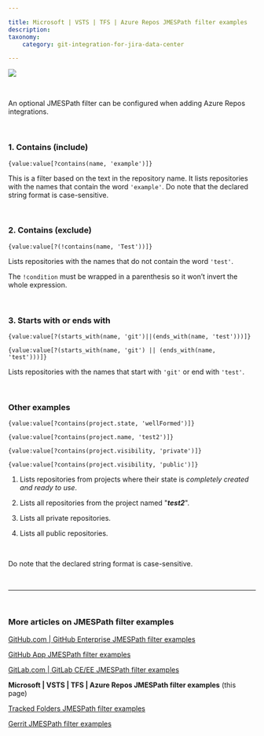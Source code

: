 ```yaml
---

title: Microsoft | VSTS | TFS | Azure Repos JMESPath filter examples
description:
taxonomy:
    category: git-integration-for-jira-data-center

---
```


![](/wp-content/uploads/azure2-logo.png)

&nbsp;

An optional JMESPath filter can be configured when adding Azure Repos integrations.

&nbsp;

### 1\. Contains (include)

`{value:value[?contains(name, 'example')]}`

This is a filter based on the text in the repository name. It lists repositories with the names that contain the word `'example'`. Do note that the declared string format is case-sensitive.

&nbsp;

### 2\. Contains (exclude)

`{value:value[?(!contains(name, 'Test'))]}`

Lists repositories with the names that do not contain the word `'test'`.

<div class="bbb-callout bbb--note">
    <div class="irow">
    <div class="ilogobox">
        <span class="logoimg"></span>
    </div>
    <div class="imsgbox">
        The <code>!condition</code> must be wrapped in a parenthesis so it won’t invert the whole expression.
    </div>
    </div>
</div>

&nbsp;

### 3\. Starts with or ends with

`{value:value[?(starts_with(name, 'git')||(ends_with(name, 'test')))]}`

`{value:value[?(starts_with(name, 'git') || (ends_with(name, 'test')))]}`

Lists repositories with the names that start with `'git'` or end with `'test'`.

&nbsp;

### Other examples

`{value:value[?contains(project.state, 'wellFormed')]}`

`{value:value[?contains(project.name, 'test2')]}`

`{value:value[?contains(project.visibility, 'private')]}`

`{value:value[?contains(project.visibility, 'public')]}`

1.  Lists repositories from projects where their state is _completely created and ready to use_.

2.  Lists all repositories from the project named "_**test2**_".

3.  Lists all private repositories.

4.  Lists all public repositories.

&nbsp;

<div class="bbb-callout bbb--info">
    <div class="irow">
    <div class="ilogobox">
        <span class="logoimg"></span>
    </div>
    <div class="imsgbox">
        Do note that the declared string format is case-sensitive.
    </div>
    </div>
</div>

&nbsp;
<hr>
&nbsp;

### More articles on JMESPath filter examples

[GitHub.com \| GitHub Enterprise JMESPath filter examples](/git-integration-for-jira-data-center/GitHub-GitHub-Enterprise-JMESPath-filter-examples-gij-self-managed)

[GitHub App JMESPath filter examples](/git-integration-for-jira-data-center/GitHub-App-JMESPath-filter-examples-gij-self-managed)

[GitLab.com \| GitLab CE/EE JMESPath filter examples](/git-integration-for-jira-data-center/GitLab-GitLab-CE-EE-JMESPath-filter-examples-gij-self-managed)

**Microsoft \| VSTS \| TFS \| Azure Repos JMESPath filter examples** (this page)

[Tracked Folders JMESPath filter examples](/git-integration-for-jira-data-center/Tracked-Folders-JMESPath-filter-examples-gij-self-managed)

[Gerrit JMESPath filter examples](/git-integration-for-jira-data-center/Gerrit-JMESPath-filter-examples-gij-self-managed)

